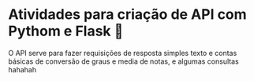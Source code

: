 # Atividades para criação de API com Pythom e Flask 🎃
O API serve para fazer requisições de resposta simples texto e contas básicas de conversão de graus e media de notas, e algumas consultas hahahah 